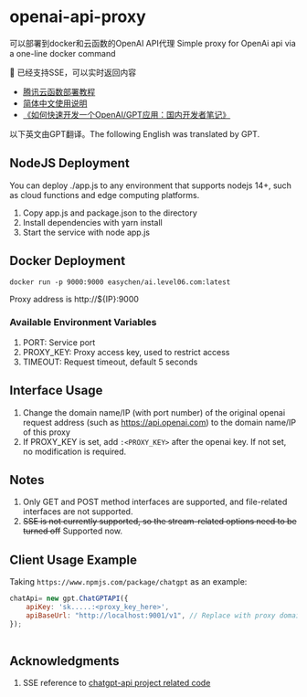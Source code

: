 # openai-api-proxy

可以部署到docker和云函数的OpenAI API代理
Simple proxy for OpenAi api via a one-line docker command

🎉 已经支持SSE，可以实时返回内容

- [腾讯云函数部署教程](FUNC.md)
- [简体中文使用说明](README.CN.md)
- [《如何快速开发一个OpenAI/GPT应用：国内开发者笔记》](https://github.com/easychen/openai-gpt-dev-notes-for-cn-developer)

以下英文由GPT翻译。The following English was translated by GPT.

 ## NodeJS Deployment

You can deploy ./app.js to any environment that supports nodejs 14+, such as cloud functions and edge computing platforms.

1. Copy app.js and package.json to the directory
2. Install dependencies with yarn install
3. Start the service with node app.js

## Docker Deployment

```
docker run -p 9000:9000 easychen/ai.level06.com:latest
```

Proxy address is http://${IP}:9000

### Available Environment Variables

1. PORT: Service port
2. PROXY_KEY: Proxy access key, used to restrict access
3. TIMEOUT: Request timeout, default 5 seconds

## Interface Usage

1. Change the domain name/IP (with port number) of the original openai request address (such as https://api.openai.com) to the domain name/IP of this proxy
2. If PROXY_KEY is set, add `:<PROXY_KEY>` after the openai key. If not set, no modification is required.

## Notes

1. Only GET and POST method interfaces are supported, and file-related interfaces are not supported.
2. ~~SSE is not currently supported, so the stream-related options need to be turned off~~ Supported now.

## Client Usage Example

Taking `https://www.npmjs.com/package/chatgpt` as an example:

```js
chatApi= new gpt.ChatGPTAPI({
    apiKey: 'sk.....:<proxy_key_here>',
    apiBaseUrl: "http://localhost:9001/v1", // Replace with proxy domain name/IP
});
   
```

## Acknowledgments

1. SSE reference to [chatgpt-api project related code](https://github.com/transitive-bullshit/chatgpt-api/blob/main/src/fetch-sse.ts)

